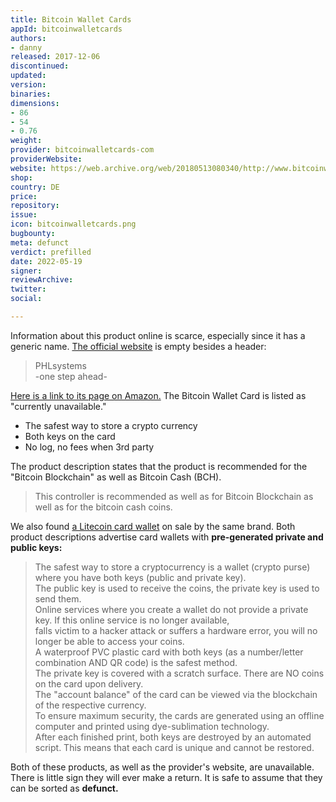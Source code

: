 ```yaml
---
title: Bitcoin Wallet Cards
appId: bitcoinwalletcards
authors:
- danny
released: 2017-12-06
discontinued: 
updated: 
version: 
binaries: 
dimensions:
- 86
- 54
- 0.76
weight: 
provider: bitcoinwalletcards-com
providerWebsite: 
website: https://web.archive.org/web/20180513080340/http://www.bitcoinwalletcards.com/
shop: 
country: DE
price: 
repository: 
issue: 
icon: bitcoinwalletcards.png
bugbounty: 
meta: defunct
verdict: prefilled
date: 2022-05-19
signer: 
reviewArchive: 
twitter: 
social: 

---
```


Information about this product online is scarce, especially since it has a generic name. [The official website](https://www.bitcoinwalletcards.com/) is empty besides a header:

> PHLsystems <br />
-one step ahead-

[Here is a link to its page on Amazon.](https://www.amazon.com/BITCOIN-Plastik-Giftcard-Offline-Storage/dp/B075KJHZQ4) The Bitcoin Wallet Card is listed as "currently unavailable."

> 
  - The safest way to store a crypto currency
  - Both keys on the card
  - No log, no fees when 3rd party
  
The product description states that the product is recommended for the "Bitcoin Blockchain" as well as Bitcoin Cash (BCH).

> This controller is recommended as well as for Bitcoin Blockchain as well as for the bitcoin cash coins. 

We also found [a Litecoin card wallet](https://www-amazon-de.translate.goog/bitcoinwalletcards-com-LITECOIN-Offline-Storage-CryptoCurrancy/dp/B075DBRHCW?_x_tr_sl=de&_x_tr_tl=en&_x_tr_hl=en&_x_tr_pto=sc) on sale by the same brand. Both product descriptions advertise card wallets with **pre-generated private and public keys:**

> The safest way to store a cryptocurrency is a wallet (crypto purse) where you have both keys (public and private key). <br />
The public key is used to receive the coins, the private key is used to send them.<br />
Online services where you create a wallet do not provide a private key. If this online service is no longer available,<br />
falls victim to a hacker attack or suffers a hardware error, you will no longer be able to access your coins.<br />
A waterproof PVC plastic card with both keys (as a number/letter combination AND QR code) is the safest method.<br />
The private key is covered with a scratch surface. There are NO coins on the card upon delivery.<br />
The "account balance" of the card can be viewed via the blockchain of the respective currency.<br />
To ensure maximum security, the cards are generated using an offline computer and printed using dye-sublimation technology. <br />
After each finished print, both keys are destroyed by an automated script. This means that each card is unique and cannot be
restored.


Both of these products, as well as the provider's website, are unavailable. There is little sign they will ever make a return. It is safe to assume that they can be sorted as **defunct.**